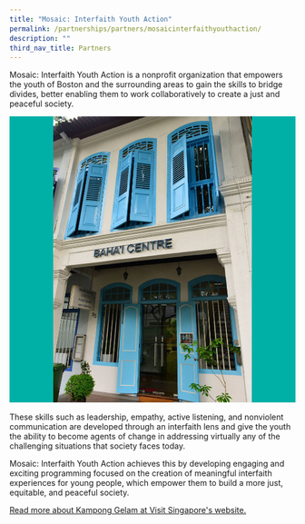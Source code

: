 ```yaml
---
title: "Mosaic: Interfaith Youth Action"
permalink: /partnerships/partners/mosaicinterfaithyouthaction/
description: ""
third_nav_title: Partners
---
```

Mosaic: Interfaith Youth Action is a nonprofit organization that empowers the youth of Boston and the surrounding areas to gain the skills to bridge divides, better enabling them to work collaboratively to create a just and peaceful society. 

![](/images/Places%20of%20Worship/BAHAI_1.jpg)

These skills such as leadership, empathy, active listening, and nonviolent communication are developed through an interfaith lens and give the youth the ability to become agents of change in addressing virtually any of the challenging situations that society faces today.

Mosaic: Interfaith Youth Action achieves this by developing engaging and exciting programming focused on the creation of meaningful interfaith experiences for young people, which empower them to build a more just, equitable, and peaceful society.


[Read more about Kampong Gelam at Visit Singapore's website.](https://www.visitsingapore.com/see-do-singapore/places-to-see/kampong-gelam/)

